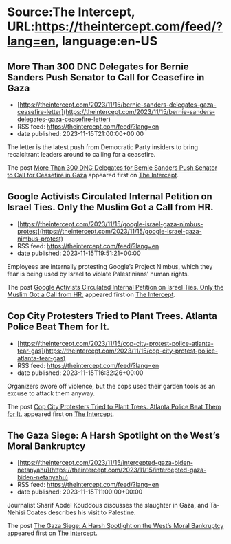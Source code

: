 # Source:The Intercept, URL:https://theintercept.com/feed/?lang=en, language:en-US

## More Than 300 DNC Delegates for Bernie Sanders Push Senator to Call for Ceasefire in Gaza
 - [https://theintercept.com/2023/11/15/bernie-sanders-delegates-gaza-ceasefire-letter](https://theintercept.com/2023/11/15/bernie-sanders-delegates-gaza-ceasefire-letter)
 - RSS feed: https://theintercept.com/feed/?lang=en
 - date published: 2023-11-15T21:00:00+00:00

<p>The letter is the latest push from Democratic Party insiders to bring recalcitrant leaders around to calling for a ceasefire. </p>
<p>The post <a href="https://theintercept.com/2023/11/15/bernie-sanders-delegates-gaza-ceasefire-letter/" rel="nofollow">More Than 300 DNC Delegates for Bernie Sanders Push Senator to Call for Ceasefire in Gaza</a> appeared first on <a href="https://theintercept.com" rel="nofollow">The Intercept</a>.</p>

## Google Activists Circulated Internal Petition on Israel Ties. Only the Muslim Got a Call from HR.
 - [https://theintercept.com/2023/11/15/google-israel-gaza-nimbus-protest](https://theintercept.com/2023/11/15/google-israel-gaza-nimbus-protest)
 - RSS feed: https://theintercept.com/feed/?lang=en
 - date published: 2023-11-15T19:51:21+00:00

<p>Employees are internally protesting Google’s Project Nimbus, which they fear is being used by Israel to violate Palestinians’ human rights.</p>
<p>The post <a href="https://theintercept.com/2023/11/15/google-israel-gaza-nimbus-protest/" rel="nofollow">Google Activists Circulated Internal Petition on Israel Ties. Only the Muslim Got a Call from HR.</a> appeared first on <a href="https://theintercept.com" rel="nofollow">The Intercept</a>.</p>

## Cop City Protesters Tried to Plant Trees. Atlanta Police Beat Them for It.
 - [https://theintercept.com/2023/11/15/cop-city-protest-police-atlanta-tear-gas](https://theintercept.com/2023/11/15/cop-city-protest-police-atlanta-tear-gas)
 - RSS feed: https://theintercept.com/feed/?lang=en
 - date published: 2023-11-15T16:32:26+00:00

<p>Organizers swore off violence, but the cops used their garden tools as an excuse to attack them anyway.</p>
<p>The post <a href="https://theintercept.com/2023/11/15/cop-city-protest-police-atlanta-tear-gas/" rel="nofollow">Cop City Protesters Tried to Plant Trees. Atlanta Police Beat Them for It.</a> appeared first on <a href="https://theintercept.com" rel="nofollow">The Intercept</a>.</p>

## The Gaza Siege: A Harsh Spotlight on the West’s Moral Bankruptcy
 - [https://theintercept.com/2023/11/15/intercepted-gaza-biden-netanyahu](https://theintercept.com/2023/11/15/intercepted-gaza-biden-netanyahu)
 - RSS feed: https://theintercept.com/feed/?lang=en
 - date published: 2023-11-15T11:00:00+00:00

<p>Journalist Sharif Abdel Kouddous discusses the slaughter in Gaza, and Ta-Nehisi Coates describes his visit to Palestine.</p>
<p>The post <a href="https://theintercept.com/2023/11/15/intercepted-gaza-biden-netanyahu/" rel="nofollow">The Gaza Siege: A Harsh Spotlight on the West’s Moral Bankruptcy</a> appeared first on <a href="https://theintercept.com" rel="nofollow">The Intercept</a>.</p>

